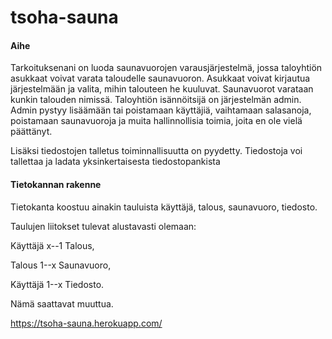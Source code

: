 # tsoha-sauna

#### Aihe 

Tarkoituksenani on luoda saunavuorojen varausjärjestelmä, jossa taloyhtiön asukkaat voivat varata taloudelle saunavuoron. Asukkaat voivat kirjautua järjestelmään ja valita, mihin talouteen he kuuluvat. Saunavuorot varataan kunkin talouden nimissä. Taloyhtiön isännöitsijä on järjestelmän admin. Admin pystyy lisäämään tai poistamaan käyttäjiä, vaihtamaan salasanoja, poistamaan saunavuoroja ja muita hallinnollisia toimia, joita en ole vielä päättänyt. 

Lisäksi tiedostojen talletus toiminnallisuutta on pyydetty. Tiedostoja voi tallettaa ja ladata yksinkertaisesta tiedostopankista

#### Tietokannan rakenne

Tietokanta koostuu ainakin tauluista käyttäjä, talous, saunavuoro, tiedosto.

Taulujen liitokset tulevat alustavasti olemaan: 

Käyttäjä x--1 Talous,

Talous 1--x Saunavuoro,

Käyttäjä 1--x Tiedosto.

Nämä saattavat muuttua.

https://tsoha-sauna.herokuapp.com/
